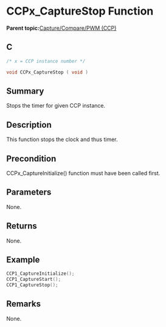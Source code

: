 # CCPx\_CaptureStop Function

**Parent topic:**[Capture/Compare/PWM \(CCP\)](GUID-615BEA57-7216-4351-87D8-94C8B0BF6E7D.md)

## C

```c
/* x = CCP instance number */

void CCPx_CaptureStop ( void )
```

## Summary

Stops the timer for given CCP instance.

## Description

This function stops the clock and thus timer.

## Precondition

CCPx\_CaptureInitialize\(\) function must have been called first.

## Parameters

None.

## Returns

None.

## Example

```c
CCP1_CaptureInitialize();
CCP1_CaptureStart();
CCP1_CaptureStop();
```

## Remarks

None.

